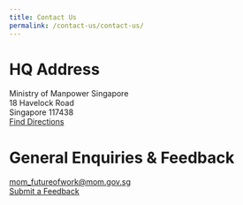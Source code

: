 ```yaml
---
title: Contact Us
permalink: /contact-us/contact-us/
---
```


# HQ Address 
Ministry of Manpower Singapore<br>18 Havelock Road<br>Singapore 117438<br>
<a href="https://www.google.com/maps/place/Ministry+of+Manpower/@1.2875549,103.8443748,15z/data=!4m2!3m1!1s0x0:0x1b9aad34515777ef?sa=X&ved=2ahUKEwjts7ae8rHrAhWCaCsKHcAeCzEQ_BIwEnoECBQQCA"> Find Directions </a> 

# General Enquiries & Feedback
mom_futureofwork@mom.gov.sg<br>
<a href=""> Submit a Feedback </a>
  
